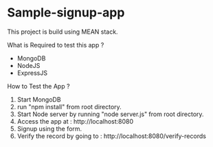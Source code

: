 Sample-signup-app
=================
This project is build using MEAN stack.

What is Required to test this app ?
  - MongoDB
  - NodeJS
  - ExpressJS

How to Test the App ?
  1.  Start MongoDB
  2.  run "npm install" from root directory.
  3.  Start Node server by running "node server.js" from root directory.
  4.  Access the app at :  http://localhost:8080
  5.  Signup using the form.
  6.  Verify the record by going to : http://localhost:8080/verify-records
